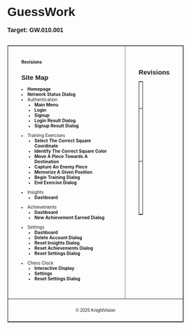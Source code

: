 <h1 style="font-family: Arial, sans-serif; margin: 0; padding: 0;">GuessWork</h1>
<br/>
<p style="font-family: Arial, sans-serif; font-weight: bold; margin: 0; padding: 0;">
Target: GW.010.001
</p>
<br/>
<table border="1" cellpadding="0" cellspacing="0" style="width: 80%; font-size: 10px;"> 
    <tr>
        <td valign="top" style="padding: 30px; width: 70%;"> 
            <a href="#" style="text-decoration: none; font-weight: bold;">Revisions</a>
            <h2 style="font-family: Arial, sans-serif;">Site Map</h2>
            <li><a href="docs/homepage.md" style="text-decoration: none; font-weight: bold;">Homepage</a></li>
            <li><a href="docs/network-status-dialog.md" style="text-decoration: none; font-weight: bold;">Network Status Dialog</a></li>
            <li>
                Authentication
                <ul style="padding-left: 30px;">
                    <li><a href="docs/authentication/main-menu.md" style="text-decoration: none; font-weight: bold;">Main Menu</a></li>
                    <li><a href="docs/authentication/login.md" style="text-decoration: none; font-weight: bold;">Login</a></li>
                    <li><a href="docs/authentication/signup.md" style="text-decoration: none; font-weight: bold;">Signup</a></li>
                    <li><a href="docs/authentication/login-result-dialog.md" style="text-decoration: none; font-weight: bold;">Login Result Dialog</a></li>
                    <li><a href="docs/authentication/signup-result-dialog.md" style="text-decoration: none; font-weight: bold;">Signup Result Dialog</a></li>
                </ul>
            </li>
            <li>
                Training Exercises
                <ul style="padding-left: 30px;">
                    <li><a href="docs/training-exercises/select-the-correct-square-coordinate.md" style="text-decoration: none; font-weight: bold;">Select The Correct Square Coordinate</a></li>
                    <li><a href="docs/training-exercises/identify-the-correct-square-color.md" style="text-decoration: none; font-weight: bold;">Identify The Correct Square Color</a></li>
                    <li><a href="docs/training-exercises/move-a-piece-towards-a-destination.md" style="text-decoration: none; font-weight: bold;">Move A Piece Towards A Destination</a></li>
                    <li><a href="docs/training-exercises/capture-an-enemy-piece.md" style="text-decoration: none; font-weight: bold;">Capture An Enemy Piece</a></li>
                    <li><a href="docs/training-exercises/memorize-a-given-position.md" style="text-decoration: none; font-weight: bold;">Memorize A Given Position</a></li>
                    <li><a href="docs/training-exercises/begin-training-dialog.md" style="text-decoration: none; font-weight: bold;">Begin Training Dialog</a></li>
                    <li><a href="docs/training-exercises/end-exercise-dialog.md" style="text-decoration: none; font-weight: bold;">End Exercise Dialog</a></li>
                </ul>
            </li>
            <li>
                Insights
                <ul style="padding-left: 30px;">
                    <li><a href="docs/insights/dashboard.md" style="text-decoration: none; font-weight: bold;">Dashboard</a></li>
                </ul>
            </li>
            <li>
                Achievements
                <ul style="padding-left: 30px;">
                    <li><a href="docs/achievements/dashboard.md" style="text-decoration: none; font-weight: bold;">Dashboard</a></li>
                    <li><a href="docs/achievements/new-achievement-earned-dialog.md" style="text-decoration: none; font-weight: bold;">New Achievement Earned Dialog</a></li>
                </ul>
            </li>
            <li>
                Settings
                <ul style="padding-left: 30px;">
                    <li><a href="docs/settings/dashboard.md" style="text-decoration: none; font-weight: bold;">Dashboard</a></li>
                    <li><a href="docs/settings/delete-account-dialog.md" style="text-decoration: none; font-weight: bold;">Delete Account Dialog</a></li>
                    <li><a href="docs/settings/reset-insights-dialog.md" style="text-decoration: none; font-weight: bold;">Reset Insights Dialog</a></li>
                    <li><a href="docs/settings/reset-achievements-dialog.md" style="text-decoration: none; font-weight: bold;">Reset Achievements Dialog</a></li>
                    <li><a href="docs/settings/reset-settings-dialog.md" style="text-decoration: none; font-weight: bold;">Reset Settings Dialog</a></li>
                </ul>
            </li>
            <li>
                Chess Clock
                <ul style="padding-left: 30px;">
                    <li><a href="docs/chess-clock/interactive-display.md" style="text-decoration: none; font-weight: bold;">Interactive Display</a></li>
                    <li><a href="docs/chess-clock/settings.md" style="text-decoration: none; font-weight: bold;">Settings</a></li>
                    <li><a href="docs/chess-clock/reset-settings-dialog.md" style="text-decoration: none; font-weight: bold;">Reset Settings Dialog</a></li>
                </ul>
            </li>
        </td>
        <td valign="top" class="right-bar" style="width: 70%; padding: 30px;">
            <h2 style="font-family: Arial, sans-serif;">Revisions</h2>
            <table border="1" cellpadding="1" cellspacing="0" style="width: 10px; border-collapse: collapse; margin-top: 10px;">
                <thead>
                    <tr>
                        <th style="padding: 10px; text-align: left;">Revision Date</th>
                        <th style="padding: 10px; text-align: left;">Document Version</th>
                        <th style="padding: 10px; text-align: left;">Description</th>
                        <th style="padding: 10px; text-align: left;">Tracking Notes</th>
                        <th style="padding: 10px; text-align: left;">Approved By</th>
                    </tr>
                </thead>
                <tbody>
                    <tr>
                        <td style="padding: 10px; text-align: left;">2025-02-25</td>
                        <td style="padding: 10px; text-align: left;">v1.0.0</td>
                        <td style="padding: 10px; text-align: left;">Initial Document Version</td>
                        <td style="padding: 10px; text-align: left;">N/A</td>
                        <td style="padding: 10px; text-align: left;">Araneta, Vaughn Cedric L. (Project Manager)</td>
                    </tr>
                    <tr>
                        <td style="padding: 10px; text-align: left;">2025-02-26</td>
                        <td style="padding: 10px; text-align: left;">v1.0.1</tds>
                        <td style="padding: 10px; text-align: left;">Fixed Styling Problem</td>
                        <td style="padding: 10px; text-align: left;">N/A</td>
                        <td style="padding: 10px; text-align: left;">Araneta, Vaughn Cedric L. (Project Manager)</td>
                    </tr>
                </tbody>
            </table>
        </td>
    </tr>
    <tr>
        <td colspan="2" align="center" style="text-align: center; padding: 10px;">
            <p style="font-family: Arial, sans-serif;">&copy; 2025 KnightVision</p>
        </td>
    </tr>
</table>
